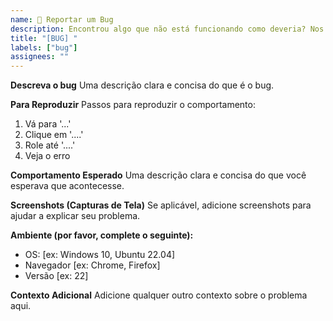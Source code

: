 ```yaml
---
name: 🐛 Reportar um Bug
description: Encontrou algo que não está funcionando como deveria? Nos avise.
title: "[BUG] "
labels: ["bug"]
assignees: ""
---
```


**Descreva o bug**
Uma descrição clara e concisa do que é o bug.

**Para Reproduzir**
Passos para reproduzir o comportamento:

1. Vá para '...'
2. Clique em '....'
3. Role até '....'
4. Veja o erro

**Comportamento Esperado**
Uma descrição clara e concisa do que você esperava que acontecesse.

**Screenshots (Capturas de Tela)**
Se aplicável, adicione screenshots para ajudar a explicar seu problema.

**Ambiente (por favor, complete o seguinte):**

- OS: [ex: Windows 10, Ubuntu 22.04]
- Navegador [ex: Chrome, Firefox]
- Versão [ex: 22]

**Contexto Adicional**
Adicione qualquer outro contexto sobre o problema aqui.
